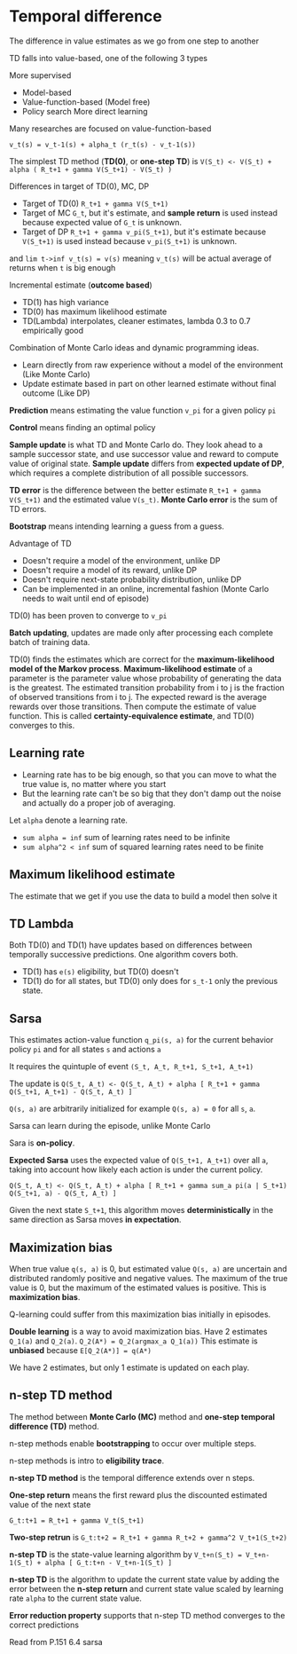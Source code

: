 # Temporal difference

The difference in value estimates as we go from one step to another 

TD falls into value-based, one of the following 3 types

More supervised
- Model-based
- Value-function-based (Model free)
- Policy search
More direct learning

Many researches are focused on value-function-based

`v_t(s) = v_t-1(s) + alpha_t (r_t(s) - v_t-1(s))`

The simplest TD method (**TD(0)**, or **one-step TD**) is `V(S_t) <- V(S_t) + alpha ( R_t+1 + gamma V(S_t+1) - V(S_t) )`

Differences in target of TD(0), MC, DP
- Target of TD(0) `R_t+1 + gamma V(S_t+1)`
- Target of MC `G_t`, but it's estimate, and **sample return** is used instead because expected value of `G_t` is unknown.
- Target of DP `R_t+1 + gamma v_pi(S_t+1)`, but it's estimate because `V(S_t+1)` is used instead because `v_pi(S_t+1)` is unknown. 

and `lim t->inf v_t(s) = v(s)` meaning `v_t(s)` will be actual average of returns when `t` is big enough

Incremental estimate (**outcome based**)

- TD(1) has high variance
- TD(0) has maximum likelihood estimate
- TD(Lambda) interpolates, cleaner estimates, lambda 0.3 to 0.7 empirically good

Combination of Monte Carlo ideas and dynamic programming ideas.
- Learn directly from raw experience without a model of the environment (Like Monte Carlo)
- Update estimate based in part on other learned estimate without final outcome (Like DP)

**Prediction** means estimating the value function `v_pi` for a given policy `pi`

**Control** means finding an optimal policy

**Sample update** is what TD and Monte Carlo do. They look ahead to a sample successor state, and use successor value 
and reward to compute value of original state. **Sample update** differs from **expected update of DP**, which requires 
a complete distribution of all possible successors.

**TD error** is the difference between the better estimate `R_t+1 + gamma V(S_t+1)` and the estimated value `V(s_t)`. 
**Monte Carlo error** is the sum of TD errors.

**Bootstrap** means intending learning a guess from a guess.

Advantage of TD
- Doesn't require a model of the environment, unlike DP
- Doesn't require a model of its reward, unlike DP
- Doesn't require next-state probability distribution, unlike DP
- Can be implemented in an online, incremental fashion (Monte Carlo needs to wait until end of episode)

TD(0) has been proven to converge to `v_pi`

**Batch updating**, updates are made only after processing each complete batch of training data.

TD(0) finds the estimates which are correct for the **maximum-likelihood model of the Markov process**. **Maximum-likelihood 
estimate** of a parameter is the parameter value whose probability of generating the data is the greatest. The estimated 
transition probability from i to j is the fraction of observed transitions from i to j. The expected reward is the average 
rewards over those transitions. Then compute the estimate of value function. This is called **certainty-equivalence estimate**, 
and TD(0) converges to this.

## Learning rate

- Learning rate has to be big enough, so that you can move to what the true value is, no matter where you start
- But the learning rate can't be so big that they don't damp out the noise and actually do a proper job of averaging.

Let `alpha` denote a learning rate.

- `sum alpha = inf` sum of learning rates need to be infinite
- `sum alpha^2 < inf` sum of squared learning rates need to be finite

## Maximum likelihood estimate

The estimate that we get if you use the data to build a model then solve it

## TD Lambda

Both TD(0) and TD(1) have updates based on differences between temporally successive predictions. One algorithm covers both.

- TD(1) has `e(s)` eligibility, but TD(0) doesn't
- TD(1) do for all states, but TD(0) only does for `s_t-1` only the previous state.

## Sarsa

This estimates action-value function `q_pi(s, a)` for the current behavior policy `pi` and for all states `s` and actions `a`

It requires the quintuple of event `(S_t, A_t, R_t+1, S_t+1, A_t+1)`

The update is `Q(S_t, A_t) <- Q(S_t, A_t) + alpha [ R_t+1 + gamma Q(S_t+1, A_t+1) - Q(S_t, A_t) ]`

`Q(s, a)` are arbitrarily initialized for example `Q(s, a) = 0` for all `s`, `a`.

Sarsa can learn during the episode, unlike Monte Carlo

Sara is **on-policy**.

**Expected Sarsa** uses the expected value of `Q(S_t+1, A_t+1)` over all `a`, taking into account how likely each action 
is under the current policy.

`Q(S_t, A_t) <- Q(S_t, A_t) + alpha [ R_t+1 + gamma sum_a pi(a | S_t+1) Q(S_t+1, a) - Q(S_t, A_t) ]`

Given the next state `S_t+1`, this algorithm moves **deterministically** in the same direction as Sarsa moves **in expectation**.

## Maximization bias

When true value `q(s, a)` is 0, but estimated value `Q(s, a)` are uncertain and distributed randomly positive and negative values. 
The maximum of the true value is 0, but the maximum of the estimated values is positive. This is **maximization bias**.

Q-learning could suffer from this maximization bias initially in episodes.

**Double learning** is a way to avoid maximization bias. Have 2 estimates `Q_1(a)` and `Q_2(a)`. `Q_2(A*) = Q_2(argmax_a Q_1(a))` 
This estimate is **unbiased** because `E[Q_2(A*)] = q(A*)`

We have 2 estimates, but only 1 estimate is updated on each play.

## n-step TD method

The method between **Monte Carlo (MC)** method and **one-step temporal difference (TD)** method.

n-step methods enable **bootstrapping** to occur over multiple steps.

n-step methods is intro to **eligibility trace**.

**n-step TD method** is the temporal difference extends over n steps.

**One-step return** means the first reward plus the discounted estimated value of the next state

`G_t:t+1 = R_t+1 + gamma V_t(S_t+1)`

**Two-step retrun** is `G_t:t+2 = R_t+1 + gamma R_t+2 + gamma^2 V_t+1(S_t+2)`

**n-step TD** is the state-value learning algorithm by `V_t+n(S_t) = V_t+n-1(S_t) + alpha [ G_t:t+n - V_t+n-1(S_t) ]`

**n-step TD** is the algorithm to update the current state value by adding the error between the **n-step return** and current state value scaled by learning rate `alpha` to the current state value.

**Error reduction property** supports that n-step TD method converges to the correct predictions


Read from P.151 6.4 sarsa